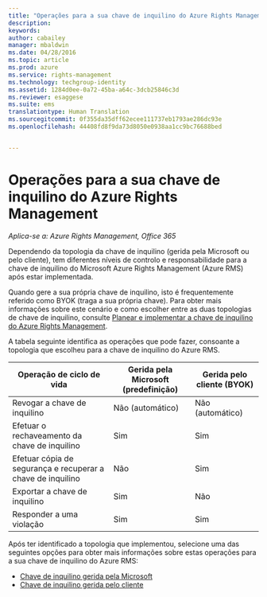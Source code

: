 ```yaml
---
title: "Operações para a sua chave de inquilino do Azure Rights Management | Azure RMS"
description: 
keywords: 
author: cabailey
manager: mbaldwin
ms.date: 04/28/2016
ms.topic: article
ms.prod: azure
ms.service: rights-management
ms.technology: techgroup-identity
ms.assetid: 1284d0ee-0a72-45ba-a64c-3dcb25846c3d
ms.reviewer: esaggese
ms.suite: ems
translationtype: Human Translation
ms.sourcegitcommit: 0f355da35dff62ecee111737eb1793ae286dc93e
ms.openlocfilehash: 44408fd8f9da73d8050e0938aa1cc9bc76688bed


---
```


# Operações para a sua chave de inquilino do Azure Rights Management

*Aplica-se a: Azure Rights Management, Office 365*

Dependendo da topologia da chave de inquilino (gerida pela Microsoft ou pelo cliente), tem diferentes níveis de controlo e responsabilidade para a chave de inquilino do Microsoft Azure Rights Management (Azure RMS) após estar implementada.

Quando gere a sua própria chave de inquilino, isto é frequentemente referido como BYOK (traga a sua própria chave). Para obter mais informações sobre este cenário e como escolher entre as duas topologias de chave de inquilino, consulte [Planear e implementar a chave de inquilino do Azure Rights Management](../plan-design/plan-implement-tenant-key.md).

A tabela seguinte identifica as operações que pode fazer, consoante a topologia que escolheu para a chave de inquilino do Azure RMS.

|Operação de ciclo de vida|Gerida pela Microsoft (predefinição)|Gerida pelo cliente (BYOK)|
|-----------------------|-------------------------------|---------------------------|
|Revogar a chave de inquilino|Não (automático)|Não (automático)|
|Efetuar o rechaveamento da chave de inquilino|Sim|Sim|
|Efetuar cópia de segurança e recuperar a chave de inquilino|Não|Sim|
|Exportar a chave de inquilino|Sim|Não|
|Responder a uma violação|Sim|Sim|

Após ter identificado a topologia que implementou, selecione uma das seguintes opções para obter mais informações sobre estas operações para a sua chave de inquilino do Azure RMS:


- [Chave de inquilino gerida pela Microsoft](operations-microsoft-managed-tenant-key.md)
- [Chave de inquilino gerida pelo cliente](operations-customer-managed-tenant-key.md)







<!--HONumber=Jul16_HO3-->


